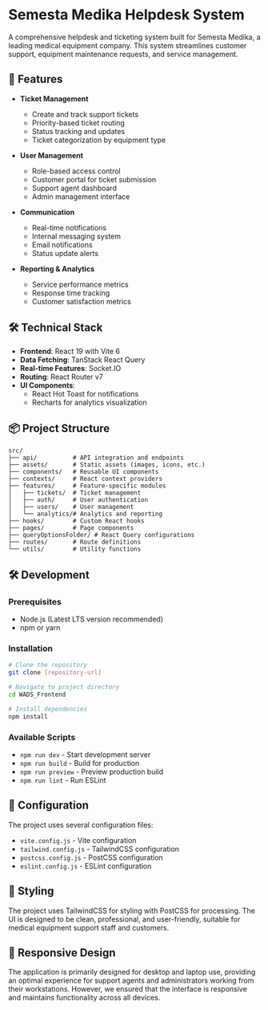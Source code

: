 # Semesta Medika Helpdesk System

A comprehensive helpdesk and ticketing system built for Semesta Medika, a leading medical equipment company. This system streamlines customer support, equipment maintenance requests, and service management.

## 🚀 Features

- **Ticket Management**

  - Create and track support tickets
  - Priority-based ticket routing
  - Status tracking and updates
  - Ticket categorization by equipment type

- **User Management**

  - Role-based access control
  - Customer portal for ticket submission
  - Support agent dashboard
  - Admin management interface

- **Communication**

  - Real-time notifications
  - Internal messaging system
  - Email notifications
  - Status update alerts

- **Reporting & Analytics**
  - Service performance metrics
  - Response time tracking
  - Customer satisfaction metrics

## 🛠️ Technical Stack

- **Frontend**: React 19 with Vite 6
- **Data Fetching**: TanStack React Query
- **Real-time Features**: Socket.IO
- **Routing**: React Router v7
- **UI Components**:
  - React Hot Toast for notifications
  - Recharts for analytics visualization

## 📦 Project Structure

```
src/
├── api/          # API integration and endpoints
├── assets/       # Static assets (images, icons, etc.)
├── components/   # Reusable UI components
├── contexts/     # React context providers
├── features/     # Feature-specific modules
│   ├── tickets/  # Ticket management
│   ├── auth/     # User authentication
│   ├── users/    # User management
│   └── analytics/# Analytics and reporting
├── hooks/        # Custom React hooks
├── pages/        # Page components
├── queryOptionsFolder/ # React Query configurations
├── routes/       # Route definitions
└── utils/        # Utility functions
```

## 🛠️ Development

### Prerequisites

- Node.js (Latest LTS version recommended)
- npm or yarn

### Installation

```bash
# Clone the repository
git clone [repository-url]

# Navigate to project directory
cd WADS_Frontend

# Install dependencies
npm install
```

### Available Scripts

- `npm run dev` - Start development server
- `npm run build` - Build for production
- `npm run preview` - Preview production build
- `npm run lint` - Run ESLint

## 🔧 Configuration

The project uses several configuration files:

- `vite.config.js` - Vite configuration
- `tailwind.config.js` - TailwindCSS configuration
- `postcss.config.js` - PostCSS configuration
- `eslint.config.js` - ESLint configuration

## 🎨 Styling

The project uses TailwindCSS for styling with PostCSS for processing. The UI is designed to be clean, professional, and user-friendly, suitable for medical equipment support staff and customers.

## 📱 Responsive Design

The application is primarily designed for desktop and laptop use, providing an optimal experience for support agents and administrators working from their workstations. However, we ensured that the interface is responsive and maintains functionality across all devices.
